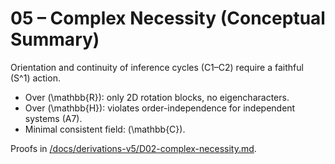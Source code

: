 # 05 – Complex Necessity (Conceptual Summary)

Orientation and continuity of inference cycles (C1–C2) require a faithful \(S^1\) action.
- Over \(\mathbb{R}\): only 2D rotation blocks, no eigencharacters.
- Over \(\mathbb{H}\): violates order-independence for independent systems (A7).
- Minimal consistent field: \(\mathbb{C}\).

Proofs in [/docs/derivations-v5/D02-complex-necessity.md](../derivations-v5/D02-complex-necessity.md).
